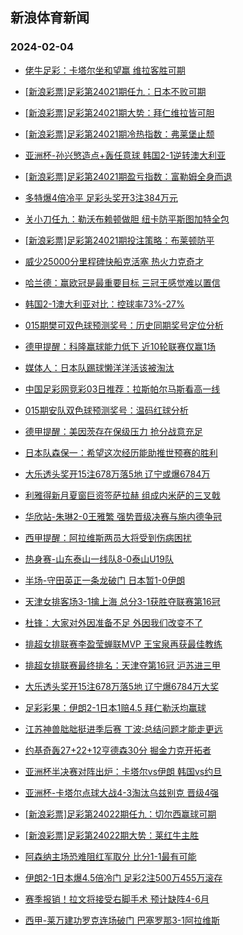 ## 新浪体育新闻 
### 2024-02-04

+ [佬牛足彩：卡塔尔坐和望赢 维拉客胜可期](https://sports.sina.com.cn/l/2024-02-03/doc-inaftiir0349493.shtml)

+ [[新浪彩票]足彩第24021期任九：日本不败可期](https://sports.sina.com.cn/l/2024-02-03/doc-inaftiin5786649.shtml)

+ [[新浪彩票]足彩第24021期大势：拜仁维拉皆可胆](https://sports.sina.com.cn/l/2024-02-03/doc-inaftiir0343922.shtml)

+ [[新浪彩票]足彩第24021期冷热指数：弗莱堡止颓](https://sports.sina.com.cn/l/2024-02-03/doc-inaftiin5787527.shtml)

+ [亚洲杯-孙兴慜造点+轰任意球 韩国2-1逆转澳大利亚](https://sports.sina.com.cn/china/asia/2024-02-03/doc-inaftiin5794740.shtml)

+ [[新浪彩票]足彩第24021期盈亏指数：富勒姆全身而退](https://sports.sina.com.cn/l/2024-02-03/doc-inaftiis3288768.shtml)

+ [多特爆4倍冷平 足彩头奖开3注384万元](https://sports.sina.com.cn/l/2024-02-03/doc-inaftiiu0064489.shtml)

+ [关小刀任九：勒沃布赖顿做胆 纽卡防平斯图加特全包](https://sports.sina.com.cn/l/2024-02-03/doc-inaftyfi0022372.shtml)

+ [[新浪彩票]足彩第24021期投注策略：布莱顿防平](https://sports.sina.com.cn/l/2024-02-03/doc-inaftiir0344208.shtml)

+ [威少25000分里程碑快船克活塞 热火力克奇才](https://sports.sina.com.cn/basketball/nba/2024-02-03/doc-inaftprr9960832.shtml)

+ [哈兰德：赢欧冠是最重要目标 三冠王感觉难以置信](https://sports.sina.com.cn/g/pl/2024-02-03/doc-inaftyfk2964580.shtml)

+ [韩国2-1澳大利亚对比：控球率73%-27%](https://sports.sina.com.cn/china/asia/2024-02-03/doc-inaftiir0354059.shtml)

+ [015期樊可双色球预测奖号：历史同期奖号定位分析](https://sports.sina.com.cn/l/2024-02-03/doc-inaftprp0240286.shtml)

+ [德甲提醒：科隆赢球能力低下 近10轮联赛仅赢1场](https://sports.sina.com.cn/l/2024-02-03/doc-inaftprk5676093.shtml)

+ [媒体人：日本队踢球懒洋洋活该被淘汰](https://sports.sina.com.cn/china/asia/2024-02-03/doc-inafurcc9399623.shtml)

+ [中国足彩网竞彩03日推荐：拉斯帕尔马斯看高一线](https://sports.sina.com.cn/l/2024-02-03/doc-inaftprp0237233.shtml)

+ [015期安队双色球预测奖号：温码红球分析](https://sports.sina.com.cn/l/2024-02-03/doc-inaftprq3183260.shtml)

+ [德甲提醒：美因茨存在保级压力 抢分战意充足](https://sports.sina.com.cn/l/2024-02-03/doc-inaftprk5675377.shtml)

+ [日本队森保一：希望这次经历能助推世预赛的胜利](https://sports.sina.com.cn/china/asia/2024-02-03/doc-inafurca2624249.shtml)

+ [大乐透头奖开15注678万落5地 辽宁或爆6784万](https://sports.sina.com.cn/l/2024-02-03/doc-inafuraw5137185.shtml)

+ [利雅得新月夏窗巨资签萨拉赫 组成内米萨的三叉戟](https://sports.sina.com.cn/global/others/2024-02-03/doc-inafukvf9525660.shtml)

+ [华欣站-朱琳2-0王雅繁 强势晋级决赛与施内德争冠](https://sports.sina.com.cn/tennis/china/2024-02-03/doc-inafurca2621344.shtml)

+ [西甲提醒：阿拉维斯两员大将受到伤病困扰](https://sports.sina.com.cn/l/2024-02-03/doc-inaftprr9954450.shtml)

+ [热身赛-山东泰山一线队8-0泰山U19队](https://sports.sina.com.cn/china/j/2024-02-03/doc-inafukva9805906.shtml)

+ [半场-守田英正一条龙破门 日本暂1-0伊朗](https://sports.sina.com.cn/china/asia/2024-02-03/doc-inafukva9806378.shtml)

+ [天津女排客场3-1擒上海 总分3-1获胜夺联赛第16冠](https://sports.sina.com.cn/others/volleyball/2024-02-03/doc-inafuepi9624080.shtml)

+ [杜锋：大家对外因准备不足 外因我们改变不了](https://sports.sina.com.cn/basketball/cba/2024-02-03/doc-inafuvkw9574114.shtml)

+ [排超女排联赛李盈莹蝉联MVP 王宝泉再获最佳教练](https://sports.sina.com.cn/others/volleyball/2024-02-03/doc-inafuepi9629382.shtml)

+ [排超女排联赛最终排名：天津夺第16冠 沪苏进三甲](https://sports.sina.com.cn/others/volleyball/2024-02-03/doc-inafuepi9630239.shtml)

+ [大乐透头奖开15注678万落5地 辽宁爆6784万大奖](https://sports.sina.com.cn/l/2024-02-03/doc-inafuraw5137185.shtml)

+ [足彩彩果：伊朗2-1日本1赔4.5 拜仁勒沃均赢球](https://sports.sina.com.cn/l/2024-02-04/doc-inafvnhn4658715.shtml)

+ [江苏神兽朏朏挺进季后赛 丁波:总结问题才能走更远](https://sports.sina.com.cn/go/2024-02-03/doc-inafukva9803390.shtml)

+ [约基奇轰27+22+12亨德森30分 掘金力克开拓者](https://sports.sina.com.cn/basketball/nba/2024-02-03/doc-inafttxn3067244.shtml)

+ [亚洲杯半决赛对阵出炉：卡塔尔vs伊朗 韩国vs约旦](https://sports.sina.com.cn/china/asia/2024-02-04/doc-inafvnhn4663906.shtml)

+ [亚洲杯-卡塔尔点球大战4-3淘汰乌兹别克 晋级4强](https://sports.sina.com.cn/china/asia/2024-02-04/doc-inafvnhq9220760.shtml)

+ [[新浪彩票]足彩第24022期任九：切尔西赢球可期](https://sports.sina.com.cn/l/2024-02-04/doc-inafuvkz9285571.shtml)

+ [[新浪彩票]足彩第24022期大势：莱红牛主胜](https://sports.sina.com.cn/l/2024-02-04/doc-inafuvky2508110.shtml)

+ [阿森纳主场恐难阻红军取分 比分1-1最有可能](https://sports.sina.com.cn/l/2024-02-04/doc-inafrqyh6653082.shtml)

+ [伊朗2-1日本爆4.5倍冷门 足彩2注500万455万滚存](https://sports.sina.com.cn/l/2024-02-04/doc-inafvnhn4658715.shtml)

+ [赛季报销！拉文将接受右脚手术 预计缺阵4-6月](https://sports.sina.com.cn/basketball/nba/2024-02-04/doc-inafvsqr8817995.shtml)

+ [西甲-莱万建功罗克连场破门 巴塞罗那3-1阿拉维斯](https://sports.sina.com.cn/g/laliga/2024-02-04/doc-inafvnht8939173.shtml)

